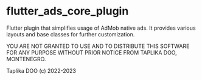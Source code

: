 # flutter_ads_core_plugin

Flutter plugin that simplifies usage of AdMob native ads. 
It provides various layouts and base classes for further customization.

YOU ARE NOT GRANTED TO USE AND TO DISTRIBUTE THIS SOFTWARE 
FOR ANY PURPOSE WITHOUT PRIOR NOTICE FROM TAPLIKA DOO, MONTENEGRO.

Taplika DOO (c) 2022-2023
